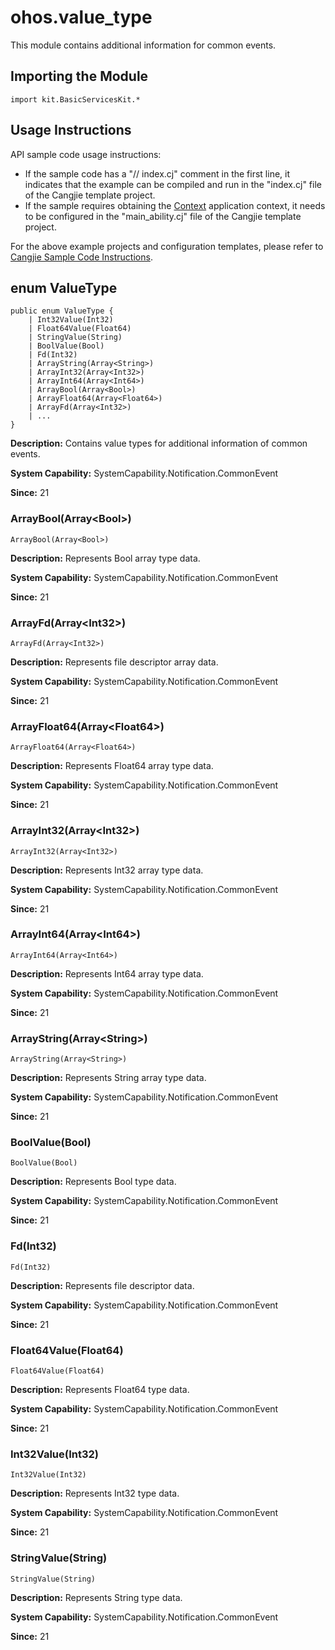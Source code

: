 # ohos.value_type

This module contains additional information for common events.

## Importing the Module

```cangjie
import kit.BasicServicesKit.*
```

## Usage Instructions

API sample code usage instructions:

- If the sample code has a "// index.cj" comment in the first line, it indicates that the example can be compiled and run in the "index.cj" file of the Cangjie template project.
- If the sample requires obtaining the [Context](../AbilityKit/cj-apis-app-ability-ui_ability.md#class-context) application context, it needs to be configured in the "main_ability.cj" file of the Cangjie template project.

For the above example projects and configuration templates, please refer to [Cangjie Sample Code Instructions](../../cj-development-intro.md#Cangjie-Sample-Code-Instructions).

## enum ValueType

```cangjie
public enum ValueType {
    | Int32Value(Int32)
    | Float64Value(Float64)
    | StringValue(String)
    | BoolValue(Bool)
    | Fd(Int32)
    | ArrayString(Array<String>)
    | ArrayInt32(Array<Int32>)
    | ArrayInt64(Array<Int64>)
    | ArrayBool(Array<Bool>)
    | ArrayFloat64(Array<Float64>)
    | ArrayFd(Array<Int32>)
    | ...
}
```

**Description:** Contains value types for additional information of common events.

**System Capability:** SystemCapability.Notification.CommonEvent

**Since:** 21

### ArrayBool(Array\<Bool>)

```cangjie
ArrayBool(Array<Bool>)
```

**Description:** Represents Bool array type data.

**System Capability:** SystemCapability.Notification.CommonEvent

**Since:** 21

### ArrayFd(Array\<Int32>)

```cangjie
ArrayFd(Array<Int32>)
```

**Description:** Represents file descriptor array data.

**System Capability:** SystemCapability.Notification.CommonEvent

**Since:** 21

### ArrayFloat64(Array\<Float64>)

```cangjie
ArrayFloat64(Array<Float64>)
```

**Description:** Represents Float64 array type data.

**System Capability:** SystemCapability.Notification.CommonEvent

**Since:** 21

### ArrayInt32(Array\<Int32>)

```cangjie
ArrayInt32(Array<Int32>)
```

**Description:** Represents Int32 array type data.

**System Capability:** SystemCapability.Notification.CommonEvent

**Since:** 21

### ArrayInt64(Array\<Int64>)

```cangjie
ArrayInt64(Array<Int64>)
```

**Description:** Represents Int64 array type data.

**System Capability:** SystemCapability.Notification.CommonEvent

**Since:** 21

### ArrayString(Array\<String>)

```cangjie
ArrayString(Array<String>)
```

**Description:** Represents String array type data.

**System Capability:** SystemCapability.Notification.CommonEvent

**Since:** 21

### BoolValue(Bool)

```cangjie
BoolValue(Bool)
```

**Description:** Represents Bool type data.

**System Capability:** SystemCapability.Notification.CommonEvent

**Since:** 21

### Fd(Int32)

```cangjie
Fd(Int32)
```

**Description:** Represents file descriptor data.

**System Capability:** SystemCapability.Notification.CommonEvent

**Since:** 21

### Float64Value(Float64)

```cangjie
Float64Value(Float64)
```

**Description:** Represents Float64 type data.

**System Capability:** SystemCapability.Notification.CommonEvent

**Since:** 21

### Int32Value(Int32)

```cangjie
Int32Value(Int32)
```

**Description:** Represents Int32 type data.

**System Capability:** SystemCapability.Notification.CommonEvent

**Since:** 21

### StringValue(String)

```cangjie
StringValue(String)
```

**Description:** Represents String type data.

**System Capability:** SystemCapability.Notification.CommonEvent

**Since:** 21